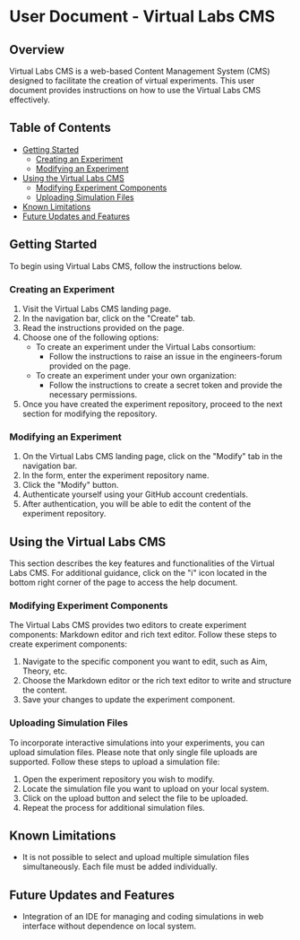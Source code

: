# User Document - Virtual Labs CMS

## Overview

Virtual Labs CMS is a web-based Content Management System (CMS) designed to facilitate the creation of virtual experiments. This user document provides instructions on how to use the Virtual Labs CMS effectively.

## Table of Contents

- [Getting Started](#getting-started)
  - [Creating an Experiment](#creating-an-experiment-repository)
  - [Modifying an Experiment](#modifying-an-experiment-repository)
- [Using the Virtual Labs CMS](#using-the-virtual-labs-cms)
  - [Modifying Experiment Components](#creating-experiment-components)
  - [Uploading Simulation Files](#uploading-simulation-files)
- [Known Limitations](#known-limitations)
- [Future Updates and Features](#future-updates-and-features)

## Getting Started

To begin using Virtual Labs CMS, follow the instructions below.

### Creating an Experiment

1. Visit the Virtual Labs CMS landing page.
2. In the navigation bar, click on the "Create" tab.
3. Read the instructions provided on the page.
4. Choose one of the following options:
   - To create an experiment under the Virtual Labs consortium:
     - Follow the instructions to raise an issue in the engineers-forum provided on the page.
   - To create an experiment under your own organization:
     - Follow the instructions to create a secret token and provide the necessary permissions.
5. Once you have created the experiment repository, proceed to the next section for modifying the repository.

### Modifying an Experiment

1. On the Virtual Labs CMS landing page, click on the "Modify" tab in the navigation bar.
2. In the form, enter the experiment repository name.
3. Click the "Modify" button.
4. Authenticate yourself using your GitHub account credentials.
5. After authentication, you will be able to edit the content of the experiment repository.

## Using the Virtual Labs CMS

This section describes the key features and functionalities of the Virtual Labs CMS. For additional guidance, click on the "i" icon located in the bottom right corner of the page to access the help document.

### Modifying Experiment Components

The Virtual Labs CMS provides two editors to create experiment components: Markdown editor and rich text editor. Follow these steps to create experiment components:

1. Navigate to the specific component you want to edit, such as Aim, Theory, etc.
2. Choose the Markdown editor or the rich text editor to write and structure the content.
3. Save your changes to update the experiment component.

### Uploading Simulation Files

To incorporate interactive simulations into your experiments, you can upload simulation files. Please note that only single file uploads are supported. Follow these steps to upload a simulation file:

1. Open the experiment repository you wish to modify.
2. Locate the simulation file you want to upload on your local system.
3. Click on the upload button and select the file to be uploaded.
4. Repeat the process for additional simulation files.

## Known Limitations

- It is not possible to select and upload multiple simulation files simultaneously. Each file must be added individually.

## Future Updates and Features

- Integration of an IDE for managing and coding simulations in web interface without dependence on local system.
